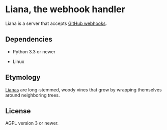 # Liana, the webhook handler

Liana is a server that accepts [GitHub webhooks].

[GitHub webhooks]: https://developer.github.com/webhooks/


## Dependencies

+ Python 3.3 or newer

+ Linux


## Etymology

[Lianas] are long-stemmed, woody vines that grow by wrapping themselves
around neighboring trees.

[Lianas]: https://en.wikipedia.org/wiki/Liana


## License

AGPL version 3 or newer.

